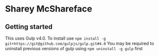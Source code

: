 # Sharey McShareface

## Getting started

This uses Gulp v4.0. To install use
`npm install -g git+https://git@github.com/gulpjs/gulp.git#4.0`
You may be required to uninstall previous versions of gulp using `npm uninstall -g gulp` first